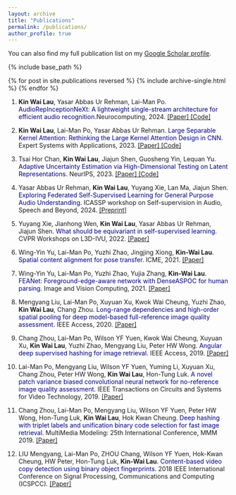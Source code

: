 ```yaml
---
layout: archive
title: "Publications"
permalink: /publications/
author_profile: true
---
```


You can also find my full publication list on my [Google Scholar profile](https://scholar.google.com/citations?user=inhIzDgAAAAJ).

{% include base_path %}

{% for post in site.publications reversed %}
  {% include archive-single.html %}
{% endfor %}


1. **Kin Wai Lau**, Yasar Abbas Ur Rehman, Lai-Man Po. <font color='Navy'>AudioRepInceptionNeXt: A lightweight single-stream architecture for efficient audio recognition.</font>Neurocomputing, 2024. <a href="https://arxiv.org/pdf/2404.13551"> [Paper] </a> <a href="https://github.com/StevenLauHKHK/AudioRepInceptionNeXt"> [Code] </a>

2. **Kin Wai Lau**, Lai-Man Po, Yasar Abbas Ur Rehman. <font color='Navy'>Large Separable Kernel Attention: Rethinking the Large Kernel Attention Design in CNN.</font> Expert Systems with Applications, 2023. <a href="https://arxiv.org/abs/2309.01439"> [Paper] </a> <a href="https://github.com/stevenlauhkhk/large-separable-kernel-attention"> [Code] </a>

3. Tsai Hor Chan, **Kin Wai Lau**, Jiajun Shen, Guosheng Yin, Lequan Yu. <font color='Navy'>Adaptive Uncertainty Estimation via High-Dimensional Testing on Latent Representations.</font> NeurIPS, 2023. <a href="https://proceedings.neurips.cc/paper_files/paper/2023/hash/7da558c6bd476ba77f5ba712626bba1a-Abstract-Conference.html"> [Paper] </a> <a href="https://github.com/HKU-MedAI/bnn_uncertainty"> [Code] </a>

4. Yasar Abbas Ur Rehman, **Kin Wai Lau**, Yuyang Xie, Lan Ma, Jiajun Shen. <font color='Navy'>Exploring Federated Self-Supervised Learning for General Purpose Audio Understanding.</font> ICASSP workshop on Self-supervision in Audio, Speech and Beyond, 2024. <a href="https://arxiv.org/abs/2402.02889"> [Preprint] </a>

5. Yuyang Xie, Jianhong Wen, **Kin Wai Lau**, Yasar Abbas Ur Rehman, Jiajun Shen. <font color='Navy'>What should be equivariant in self-supervised learning.</font> CVPR Workshops on L3D-IVU, 2022. <a href="https://openaccess.thecvf.com/content/CVPR2022W/L3D-IVU/papers/Xie_What_Should_Be_Equivariant_in_Self-Supervised_Learning_CVPRW_2022_paper.pdf"> [Paper] </a>

6. Wing-Yin Yu, Lai-Man Po, Yuzhi Zhao, Jingjing Xiong, **Kin-Wai Lau**. <font color='Navy'>Spatial content alignment for pose transfer.</font> ICME, 2021. <a href="https://arxiv.org/pdf/2103.16828"> [Paper] </a>

7. Wing-Yin Yu, Lai-Man Po, Yuzhi Zhao, Yujia Zhang, **Kin-Wai Lau**. <font color='Navy'>FEANet: Foreground-edge-aware network with DenseASPOC for human parsing.</font> Image and Vision Computing, 2021. <a href="https://www.sciencedirect.com/science/article/pii/S0262885621000500"> [Paper] </a>

8. Mengyang Liu, Lai-Man Po, Xuyuan Xu, Kwok Wai Cheung, Yuzhi Zhao, **Kin Wai Lau**, Chang Zhou. <font color='Navy'>Long-range dependencies and high-order spatial pooling for deep model-based full-reference image quality assessment.</font> IEEE Access, 2020. <a href="https://ieeexplore.ieee.org/iel7/6287639/8948470/09055013.pdf"> [Paper] </a>

9. Chang Zhou, Lai-Man Po, Wilson YF Yuen, Kwok Wai Cheung, Xuyuan Xu, **Kin Wai Lau**, Yuzhi Zhao, Mengyang Liu, Peter HW Wong. <font color='Navy'>Angular deep supervised hashing for image retrieval.</font> IEEE Access, 2019. <a href="https://ieeexplore.ieee.org/iel7/6287639/8600701/08825992.pdf"> [Paper] </a>

10. Lai-Man Po, Mengyang Liu, Wilson YF Yuen, Yuming Li, Xuyuan Xu, Chang Zhou, Peter HW Wong, **Kin Wai Lau**, Hon-Tung Luk. <font color='Navy'>A novel patch variance biased convolutional neural network for no-reference image quality assessment.</font> IEEE Transactions on Circuits and Systems for Video Technology, 2019. <a href="https://www.ee.cityu.edu.hk/~lmpo/publications/2019_CNN_NRIQA_TCSVT.pdf"> [Paper] </a>

11. Chang Zhou, Lai-Man Po, Mengyang Liu, Wilson YF Yuen, Peter HW Wong, Hon-Tung Luk, **Kin Wai Lau**, Hok Kwan Cheung. <font color='Navy'>Deep hashing with triplet labels and unification binary code selection for fast image retrieval.</font> MultiMedia Modeling: 25th International Conference, MMM 2019. <a href="https://link.springer.com/chapter/10.1007/978-3-030-05710-7_23"> [Paper] </a>

12. LIU Mengyang, Lai-Man Po, ZHOU Chang, Wilson YF Yuen, Hok-Kwan Cheung, HW Peter, Hon-Tung Luk, **Kin-Wai Lau**. <font color='Navy'>Content-based video copy detection using binary object fingerprints.</font> 2018 IEEE International Conference on Signal Processing, Communications and Computing (ICSPCC). <a href="https://www.researchgate.net/profile/Mengyang-Liu-2/publication/327571236_Content-based_Video_Copy_Detection_using_Binary_Object_Fingerprints/links/5b973363a6fdccfd54458bcb/Content-based-Video-Copy-Detection-using-Binary-Object-Fingerprints.pdf"> [Paper] </a>